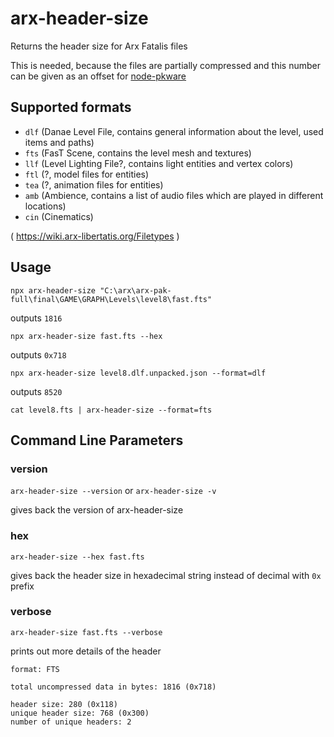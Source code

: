 # arx-header-size

Returns the header size for Arx Fatalis files

This is needed, because the files are partially compressed and this number can be given
as an offset for [node-pkware](https://github.com/arx-tools/node-pkware)

## Supported formats

- `dlf` (Danae Level File, contains general information about the level, used items and paths)
- `fts` (FasT Scene, contains the level mesh and textures)
- `llf` (Level Lighting File?, contains light entities and vertex colors)
- `ftl` (?, model files for entities)
- `tea` (?, animation files for entities)
- `amb` (Ambience, contains a list of audio files which are played in different locations)
- `cin` (Cinematics)

( https://wiki.arx-libertatis.org/Filetypes )

## Usage

`npx arx-header-size "C:\arx\arx-pak-full\final\GAME\GRAPH\Levels\level8\fast.fts"`

outputs `1816`

`npx arx-header-size fast.fts --hex`

outputs `0x718`

`npx arx-header-size level8.dlf.unpacked.json --format=dlf`

outputs `8520`

`cat level8.fts | arx-header-size --format=fts`

## Command Line Parameters

### version

`arx-header-size --version` or `arx-header-size -v`

gives back the version of arx-header-size

### hex

`arx-header-size --hex fast.fts`

gives back the header size in hexadecimal string instead of decimal with `0x` prefix

### verbose

`arx-header-size fast.fts --verbose`

prints out more details of the header

```
format: FTS

total uncompressed data in bytes: 1816 (0x718)

header size: 280 (0x118)
unique header size: 768 (0x300)
number of unique headers: 2
```
